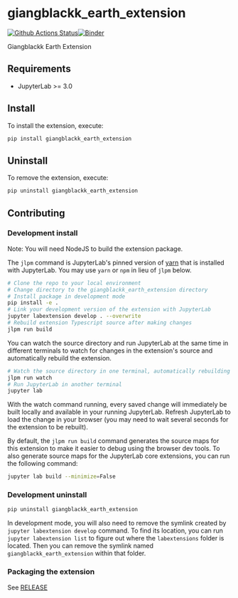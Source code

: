 # giangblackk_earth_extension

[![Github Actions Status](https://github.com/Giangblackk/giangblackk-earth-extension/workflows/Build/badge.svg)](https://github.com/Giangblackk/giangblackk-earth-extension/actions/workflows/build.yml)[![Binder](https://mybinder.org/badge_logo.svg)](https://mybinder.org/v2/gh/Giangblackk/giangblackk-earth-extension/main?urlpath=lab)

Giangblackk Earth Extension



## Requirements

* JupyterLab >= 3.0

## Install

To install the extension, execute:

```bash
pip install giangblackk_earth_extension
```

## Uninstall

To remove the extension, execute:

```bash
pip uninstall giangblackk_earth_extension
```


## Contributing

### Development install

Note: You will need NodeJS to build the extension package.

The `jlpm` command is JupyterLab's pinned version of
[yarn](https://yarnpkg.com/) that is installed with JupyterLab. You may use
`yarn` or `npm` in lieu of `jlpm` below.

```bash
# Clone the repo to your local environment
# Change directory to the giangblackk_earth_extension directory
# Install package in development mode
pip install -e .
# Link your development version of the extension with JupyterLab
jupyter labextension develop . --overwrite
# Rebuild extension Typescript source after making changes
jlpm run build
```

You can watch the source directory and run JupyterLab at the same time in different terminals to watch for changes in the extension's source and automatically rebuild the extension.

```bash
# Watch the source directory in one terminal, automatically rebuilding when needed
jlpm run watch
# Run JupyterLab in another terminal
jupyter lab
```

With the watch command running, every saved change will immediately be built locally and available in your running JupyterLab. Refresh JupyterLab to load the change in your browser (you may need to wait several seconds for the extension to be rebuilt).

By default, the `jlpm run build` command generates the source maps for this extension to make it easier to debug using the browser dev tools. To also generate source maps for the JupyterLab core extensions, you can run the following command:

```bash
jupyter lab build --minimize=False
```

### Development uninstall

```bash
pip uninstall giangblackk_earth_extension
```

In development mode, you will also need to remove the symlink created by `jupyter labextension develop`
command. To find its location, you can run `jupyter labextension list` to figure out where the `labextensions`
folder is located. Then you can remove the symlink named `giangblackk_earth_extension` within that folder.

### Packaging the extension

See [RELEASE](RELEASE.md)
